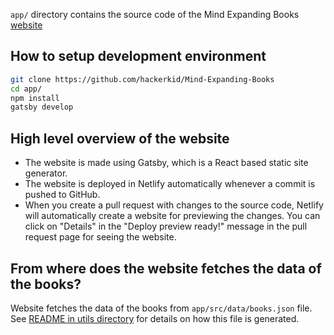 `app/` directory contains the source code of the Mind Expanding Books [website](https://books.vishnuks.com)

## How to setup development environment

```bash
git clone https://github.com/hackerkid/Mind-Expanding-Books
cd app/
npm install
gatsby develop
```

## High level overview of the website

- The website is made using Gatsby, which is a React based static site generator.
- The website is deployed in Netlify automatically whenever a commit is pushed to GitHub.
- When you create a pull request with changes to the source code, Netlify will automatically
  create a website for previewing the changes. You can click on "Details" in the "Deploy preview ready!"
  message in the pull request page for seeing the website.

## From where does the website fetches the data of the books?

Website fetches the data of the books from `app/src/data/books.json` file. See [README in utils directory](../utils/README.MD)
for details on how this file is generated.
